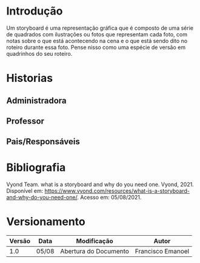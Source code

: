 # Introdução

Um storyboard é uma representação gráfica que é composto de uma série de quadrados com ilustrações ou fotos que representam cada foto, com notas sobre o que está acontecendo na cena e o que está sendo dito no roteiro durante essa foto. Pense nisso como uma espécie de versão em quadrinhos do seu roteiro. 


# Historias

## Administradora 

## Professor

## Pais/Responsáveis


# Bibliografia

Vyond Team. what is a storyboard and why do you need one. Vyond, 2021. Disponível em: <https://www.vyond.com/resources/what-is-a-storyboard-and-why-do-you-need-one/>. Acesso em: 05/08/2021.


# Versionamento

| Versão | Data | Modificação | Autor |
|--------|------|-------------|-------|
| 1.0    | 05/08 | Abertura do Documento| Francisco Emanoel |